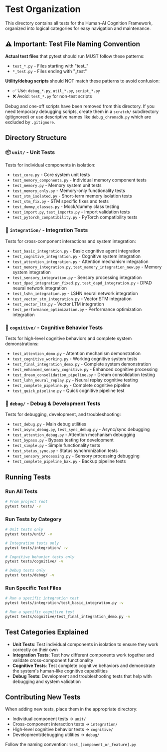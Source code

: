# Test Organization

This directory contains all tests for the Human-AI Cognition Framework, organized into logical categories for easy navigation and maintenance.

## ⚠️ Important: Test File Naming Convention

**Actual test files** that pytest should run MUST follow these patterns:
- `test_*.py` - Files starting with "test_"
- `*_test.py` - Files ending with "_test"

**Utility/debug scripts** should NOT match these patterns to avoid confusion:
- ✅ Use: `debug_*.py`, `util_*.py`, `script_*.py`
- ❌ Avoid: `test_*.py` for non-test scripts

Debug and one-off scripts have been removed from this directory. If you need temporary
debugging scripts, create them in a `scratch/` subdirectory (gitignored) or use
descriptive names like `debug_chromadb.py` which are excluded by `.gitignore`.

## Directory Structure

### 📦 `unit/` - Unit Tests
Tests for individual components in isolation:
- `test_core.py` - Core system unit tests
- `test_memory_components.py` - Individual memory component tests
- `test_memory.py` - Memory system unit tests
- `test_memory_only.py` - Memory-only functionality tests
- `test_stm_isolated.py` - Short-term memory isolation tests
- `test_stm_fix.py` - STM specific fixes and tests
- `test_dummy_classes.py` - Mock/dummy class testing
- `test_import.py`, `test_imports.py` - Import validation tests
- `test_pytorch_compatibility.py` - PyTorch compatibility tests

### 🔗 `integration/` - Integration Tests
Tests for cross-component interactions and system integration:
- `test_basic_integration.py` - Basic cognitive agent integration
- `test_cognitive_integration.py` - Cognitive system integration
- `test_attention_integration.py` - Attention mechanism integration
- `test_memory_integration.py`, `test_memory_integration_new.py` - Memory system integration
- `test_sensory_integration.py` - Sensory processing integration
- `test_dpad_integration_fixed.py`, `test_dapd_integration.py` - DPAD neural network integration
- `test_lshn_integration.py` - LSHN neural network integration
- `test_vector_stm_integration.py` - Vector STM integration
- `test_vector_ltm.py` - Vector LTM integration
- `test_performance_optimization.py` - Performance optimization integration

### 🧠 `cognitive/` - Cognitive Behavior Tests
Tests for high-level cognitive behaviors and complete system demonstrations:
- `test_attention_demo.py` - Attention mechanism demonstration
- `test_cognitive_working.py` - Working cognitive system tests
- `test_final_integration_demo.py` - Complete system demonstration
- `test_enhanced_sensory_cognitive.py` - Enhanced cognitive processing
- `test_dream_consolidation_pipeline.py` - Dream consolidation testing
- `test_lshn_neural_replay.py` - Neural replay cognitive testing
- `test_complete_pipeline.py` - Complete cognitive pipeline
- `test_quick_pipeline.py` - Quick cognitive pipeline test

### 🐛 `debug/` - Debug & Development Tests
Tests for debugging, development, and troubleshooting:
- `test_debug.py` - Main debug utilities
- `test_async_debug.py`, `test_sync_debug.py` - Async/sync debugging
- `test_attention_debug.py` - Attention mechanism debugging
- `test_bypass.py` - Bypass testing for development
- `test_simple.py` - Simple functionality tests
- `test_status_sync.py` - Status synchronization tests
- `test_sensory_processing.py` - Sensory processing debugging
- `test_complete_pipeline_bak.py` - Backup pipeline tests

## Running Tests

### Run All Tests
```bash
# From project root
pytest tests/ -v
```

### Run Tests by Category
```bash
# Unit tests only
pytest tests/unit/ -v

# Integration tests only
pytest tests/integration/ -v

# Cognitive behavior tests only
pytest tests/cognitive/ -v

# Debug tests only
pytest tests/debug/ -v
```

### Run Specific Test Files
```bash
# Run a specific integration test
pytest tests/integration/test_basic_integration.py -v

# Run a specific cognitive test
pytest tests/cognitive/test_final_integration_demo.py -v
```

## Test Categories Explained

- **Unit Tests**: Test individual components in isolation to ensure they work correctly on their own
- **Integration Tests**: Test how different components work together and validate cross-component functionality
- **Cognitive Tests**: Test complete cognitive behaviors and demonstrate the system's human-like cognitive capabilities
- **Debug Tests**: Development and troubleshooting tests that help with debugging and system validation

## Contributing New Tests

When adding new tests, place them in the appropriate directory:
- Individual component tests → `unit/`
- Cross-component interaction tests → `integration/`
- High-level cognitive behavior tests → `cognitive/`
- Development/debugging utilities → `debug/`

Follow the naming convention: `test_[component_or_feature].py`
